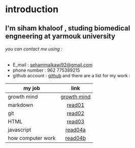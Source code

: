 # introduction 
## I'm siham khaloof , studing biomedical engneering at yarmouk university 
###### you can contact me using :
* E_mail : sehammalkawi92@gmail.com
* phone number : 962 775389215
* github account : [github](https://github.com/sbkhaloof)
and there are a list for my work :

|      my job      |    link                           |
|----------------- |:---------------------------------:|
|   growth mind    |[growth mind](https://sbkhaloof.github.io/growthmindsit/growthmind) |
|     markdown     |[read01](https://sbkhaloof.github.io/growthmindsit/read01)     |
|      git         |[read02](https://sbkhaloof.github.io/growthmindsit/read02)     |
|     HTML         |[read03]( https://sbkhaloof.github.io/growthmindsit/read03)      |
|   javascript     |[read04a](https://sbkhaloof.github.io/growthmindsit/read04a)    |
|how computer work |[read04b](https://sbkhaloof.github.io/growthmindsit/read04b)    |
